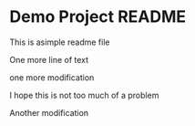 # Demo Project README

This is asimple readme file

One more line of text

one more modification

I hope this is not too much of a problem

Another modification
